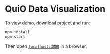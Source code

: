 # QuiO Data Visualization

To view demo, download project and run:
```bash
npm install
npm start
```
Then open [`localhost:3000`](http://localhost:3000) in a browser.